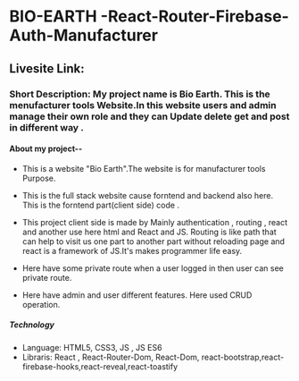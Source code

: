 <!-- cd Artrugrul\M-12\Final-assginment-12\Manufacturer-Website\manufacturer-website-client -->
<!-- cd ..\..\Windows -->

# BIO-EARTH -React-Router-Firebase-Auth-Manufacturer

## Livesite Link: 

### Short Description: My project name is Bio Earth. This is the menufacturer tools Website.In this website users and admin manage their own role and they can Update delete get and post in different way .

#### About my project--

- This is a website "Bio Earth".The website is for manufacturer tools Purpose.

- This is the full stack website cause forntend and backend also here. This is the forntend part(client side) code .

- This project client side is made by Mainly authentication , routing , react and another use here html and React and JS. Routing is like path that can help to visit us one part to another part without reloading page and react is a framework of JS.It's makes programmer life easy.

- Here have some private route when a user logged in then user can see private route.

- Here have admin and user different features. Here used CRUD operation.

##### Technology

- Language: HTML5, CSS3, JS , JS ES6
- Libraris: React , React-Router-Dom, React-Dom, react-bootstrap,react-firebase-hooks,react-reveal,react-toastify
